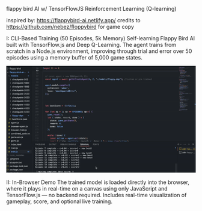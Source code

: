 flappy bird AI w/ TensorFlowJS Reinforcement Learning (Q-learning) 

inspired by: https://flappybird-ai.netlify.app/ 
credits to https://github.com/nebez/floppybird for game copy 


I: CLI-Based Training (50 Episodes, 5k Memory)
Self-learning Flappy Bird AI built with TensorFlow.js and Deep Q-Learning.
The agent trains from scratch in a Node.js environment, improving through trial and error over 50 episodes using a memory buffer of 5,000 game states.

![AI Playing Flappy Bird](flappy-bird-ai-run/media/flappy-demo-live.gif)

II: In-Browser Demo
The trained model is loaded directly into the browser, where it plays in real-time on a canvas using only JavaScript and TensorFlow.js — no backend required.
Includes real-time visualization of gameplay, score, and optional live training.



